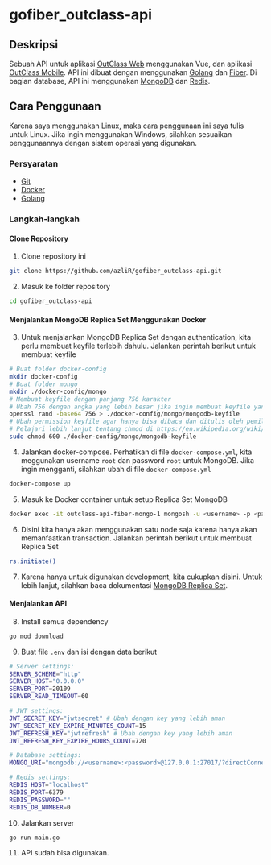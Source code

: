 # gofiber_outclass-api
## Deskripsi
Sebuah API untuk aplikasi [OutClass Web](https://github.com/azliR/vue_outclass) menggunakan Vue, dan aplikasi [OutClass Mobile](https://github.com/azliR/flutter_outclass). API ini dibuat dengan menggunakan [Golang](https://golang.org/) dan [Fiber](https://gofiber.io/). Di bagian database, API ini menggunakan [MongoDB](https://www.mongodb.com/) dan [Redis](https://redis.io/).

## Cara Penggunaan
Karena saya menggunakan Linux, maka cara penggunaan ini saya tulis untuk Linux. Jika ingin menggunakan Windows, silahkan sesuaikan penggunaannya dengan sistem operasi yang digunakan.
### Persyaratan
- [Git](https://git-scm.com/)
- [Docker](https://www.docker.com/)
- [Golang](https://golang.org/)

### Langkah-langkah
#### Clone Repository
1. Clone repository ini
```bash
git clone https://github.com/azliR/gofiber_outclass-api.git
```
2. Masuk ke folder repository
```bash
cd gofiber_outclass-api
```
#### Menjalankan MongoDB Replica Set Menggunakan Docker
3. Untuk menjalankan MongoDB Replica Set dengan authentication, kita perlu membuat keyfile terlebih dahulu. Jalankan perintah berikut untuk membuat keyfile
```bash
# Buat folder docker-config
mkdir docker-config
# Buat folder mongo
mkdir ./docker-config/mongo
# Membuat keyfile dengan panjang 756 karakter
# Ubah 756 dengan angka yang lebih besar jika ingin membuat keyfile yang lebih aman
openssl rand -base64 756 > ./docker-config/mongo/mongodb-keyfile
# Ubah permission keyfile agar hanya bisa dibaca dan ditulis oleh pemilik file
# Pelajari lebih lanjut tentang chmod di https://en.wikipedia.org/wiki/Chmod
sudo chmod 600 ./docker-config/mongo/mongodb-keyfile
```
4. Jalankan docker-compose. Perhatikan di file `docker-compose.yml`, kita meggunakan username `root` dan password `root` untuk MongoDB. Jika ingin mengganti, silahkan ubah di file `docker-compose.yml`
```bash
docker-compose up
```
5. Masuk ke Docker container untuk setup Replica Set MongoDB
```bash
docker exec -it outclass-api-fiber-mongo-1 mongosh -u <username> -p <password>
```
6. Disini kita hanya akan menggunakan satu node saja karena hanya akan memanfaatkan transaction. Jalankan perintah berikut untuk membuat Replica Set
```bash
rs.initiate()
```
7. Karena hanya untuk digunakan development, kita cukupkan disini. Untuk lebih lanjut, silahkan baca dokumentasi [MongoDB Replica Set](https://docs.mongodb.com/manual/tutorial/deploy-replica-set/).

#### Menjalankan API
8. Install semua dependency
```bash
go mod download
```
9. Buat file `.env` dan isi dengan data berikut
```bash
# Server settings:
SERVER_SCHEME="http"
SERVER_HOST="0.0.0.0"
SERVER_PORT=20109
SERVER_READ_TIMEOUT=60

# JWT settings:
JWT_SECRET_KEY="jwtsecret" # Ubah dengan key yang lebih aman
JWT_SECRET_KEY_EXPIRE_MINUTES_COUNT=15
JWT_REFRESH_KEY="jwtrefresh" # Ubah dengan key yang lebih aman
JWT_REFRESH_KEY_EXPIRE_HOURS_COUNT=720

# Database settings:
MONGO_URI="mongodb://<username>:<password>@127.0.0.1:27017/?directConnection=true&serverSelectionTimeoutMS=2000&appName=mongosh+1.6.0"

# Redis settings:
REDIS_HOST="localhost"
REDIS_PORT=6379
REDIS_PASSWORD=""
REDIS_DB_NUMBER=0
```
10. Jalankan server
```bash
go run main.go
```
11. API sudah bisa digunakan.